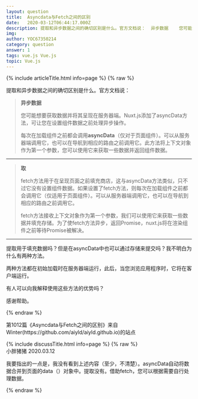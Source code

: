 ```yaml
---
layout: question
title:  Asyncdata与Fetch之间的区别
date:   2020-03-12T06:44:17.000Z
description: 提取和异步数据之间的确切区别是什么。官方文档说：  异步数据    您可能想要获取数据并将其呈现在服务器端。Nuxt.js添加了asyncDat...
img: 
author: YOC67350214
category: question
answer: 1
tags: vue.js Vue.js
topic: Vue.js
---
```

<div class="article-root">
  <div class="article">
    {% include articleTitle.html info=page %}
    {% raw %}
    <div class="article-content"><p><font style="vertical-align: inherit;"><font style="vertical-align: inherit;">提取和异步数据之间的确切区别是什么。</font><font style="vertical-align: inherit;">官方文档说：</font></font></p>

<blockquote>
  <p><strong><font style="vertical-align: inherit;"><font style="vertical-align: inherit;">异步数据</font></font></strong></p>
  
  <p><font style="vertical-align: inherit;"><font style="vertical-align: inherit;">您可能想要获取数据并将其呈现在服务器端。</font><font style="vertical-align: inherit;">Nuxt.js添加了asyncData方法，可让您在设置组件数据之前处理异步操作。</font></font></p>
  
  <p><strong><font style="vertical-align: inherit;"></font></strong><font style="vertical-align: inherit;"><font style="vertical-align: inherit;">每次在加载组件之前都会调用</font><strong><font style="vertical-align: inherit;">asyncData</font></strong><font style="vertical-align: inherit;">（仅对于页面组件）。</font><font style="vertical-align: inherit;">可以从服务器端调用它，也可以在导航到相应的路由之前调用它。</font><font style="vertical-align: inherit;">此方法将上下文对象作为第一个参数，您可以使用它来获取一些数据并返回组件数据。</font></font></p>
</blockquote>

<hr>

<blockquote>
  <p><strong><font style="vertical-align: inherit;"><font style="vertical-align: inherit;">取</font></font></strong></p>
  
  <p><font style="vertical-align: inherit;"><font style="vertical-align: inherit;">fetch方法用于在呈现页面之前填充商店，这与asyncData方法类似，只不过它没有设置组件数据。</font><font style="vertical-align: inherit;">如果设置了fetch方法，则每次在加载组件之前都会调用它（仅适用于页面组件）。</font><font style="vertical-align: inherit;">可以从服务器端调用它，也可以在导航到相应的路由之前调用它。</font></font></p>
  
  <p><font style="vertical-align: inherit;"><font style="vertical-align: inherit;">fetch方法接收上下文对象作为第一个参数，我们可以使用它来获取一些数据并填充存储。</font><font style="vertical-align: inherit;">为了使fetch方法异步，返回Promise，nuxt.js将在渲染组件之前等待Promise被解决。</font></font></p>
</blockquote>

<hr>

<p><font style="vertical-align: inherit;"><font style="vertical-align: inherit;">提取用于填充数据吗？</font><font style="vertical-align: inherit;">但是在asyncData中也可以通过存储来提交吗？</font><font style="vertical-align: inherit;">我不明白为什么有两种方法。</font></font></p>

<p><font style="vertical-align: inherit;"><font style="vertical-align: inherit;">两种方法都在初始加载时在服务器端运行，此后，当您浏览应用程序时，它将在客户端运行。</font></font></p>

<p><font style="vertical-align: inherit;"><font style="vertical-align: inherit;">有人可以向我解释使用这些方法的优势吗？</font></font></p>

<p><font style="vertical-align: inherit;"><font style="vertical-align: inherit;">感谢帮助。</font></font></p></div>
    {% endraw %}
  </div>
  <p class="winter_mark">第1012篇《Asyncdata与Fetch之间的区别》来自Winter(https://github.com/aiyld/aiyld.github.io)的站点</p>
  <div class="discuss-wrapper">
    {% include discussTitle.html info=page %}
    {% raw %}
    <div class="discuss-list">
    <div class="discuss-item">
        <div class="discuss-parent">
          <div class="discuss-meta">
            <span class="discuss-user">小胖猪猪</span>
            <span class="discuss-time">2020.03.12</span>
          </div>
          <div class="discuss-comment"><p><font style="vertical-align: inherit;"><font style="vertical-align: inherit;">我要指出的一点是，我没有看到上述内容（至少，不清楚）。</font><font style="vertical-align: inherit;">asyncData自动将数据合并到页面的data（）对象中。</font><font style="vertical-align: inherit;">提取没有。</font><font style="vertical-align: inherit;">借助fetch，您可以根据需要自行处理数据。</font></font></p></div>
        </div></div>
    </div>
    {% endraw %}
  </div>
<div>
